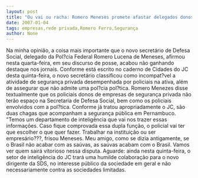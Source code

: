 ```yaml
---
layout: post
title: "Ou vai ou racha: Romero Meneses promete afastar delegados donos de empresas de segurança privada"
date: 2007-01-04
tags: empresas,rede privada,Romero Ferro,Segurança
author: None
---
```

Na minha opinião, a coisa mais importante que o novo secretário de Defesa Social, delegado da Pol?cia Federal Romero Lucena de Meneses, afirmou nesta quarta-feira, em seu discurso de posse, acabou não ganhando destaque nos jornais.
Conforme está escrito no caderno de Cidades&nbsp;do JC desta quinta-feira, o novo secretário classificou como incompat?vel a atividade de segurança privada desempenhada por policiais na ativa, além de assegurar que não admite uma pol?cia pol?tica.
Romero Menezes disse textualmente que os policiais donos de empresas de segurança privada não terão espaço na Secretaria de Defesa Social, bem como os policiais envolvidos com a pol?tica. 
Conforme já tratou apropriadamente o JC, são duas chagas que acompanham a segurança pública em Pernambuco. 
\"Temos um departamento de inteligência que vai nos trazer essas informações. Caso fique comprovada essa dupla função, o policial vai ter que escolher o que quer fazer. Trabalhar na instituição ou ser empresário???, frisou Meneses.
Meu amigo, como se dizia antigamente, se o Brasil não acabar com as saúvas, as saúvas acabam com o Brasil.
Vamos ver quem sairá vitorioso nessa disputa.
Aguarde: ainda nesta quinta-feira, o setor de inteligência do JC trará uma humilde colaboração para o novo dirigente da SDS, no interesse público da sociedade em geral e não necessariamente contra as sociedades limitadas. 